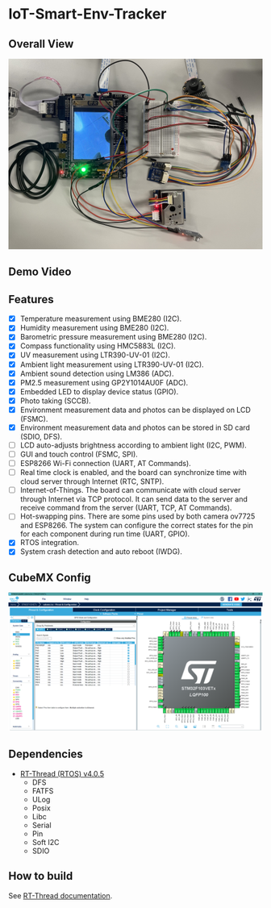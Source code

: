 # IoT-Smart-Env-Tracker

## Overall View
<img src="img/OverallView.jpg" width="1024">

## Demo Video

## Features
- [x] Temperature measurement using BME280 (I2C).
- [x] Humidity measurement using BME280 (I2C).
- [x] Barometric pressure measurement using BME280 (I2C).
- [x] Compass functionality using HMC5883L (I2C).
- [x] UV measurement using LTR390-UV-01 (I2C).
- [x] Ambient light measurement using LTR390-UV-01 (I2C).
- [x] Ambient sound detection using LM386 (ADC).
- [x] PM2.5 measurement using GP2Y1014AU0F (ADC).
- [x] Embedded LED to display device status (GPIO).
- [x] Photo taking (SCCB).
- [x] Environment measurement data and photos can be displayed on LCD (FSMC).
- [x] Environment measurement data and photos can be stored in SD card (SDIO, DFS).
- [ ] LCD auto-adjusts brightness according to ambient light (I2C, PWM).
- [ ] GUI and touch control (FSMC, SPI).
- [ ] ESP8266 Wi-Fi connection (UART, AT Commands).
- [ ] Real time clock is enabled, and the board can synchronize time with cloud server through Internet (RTC, SNTP).
- [ ] Internet-of-Things. The board can communicate with cloud server through Internet via TCP protocol. It can send data to the server and receive command from the server (UART, TCP, AT Commands).
- [ ] Hot-swapping pins. There are some pins used by both camera ov7725 and ESP8266. The system can configure the correct states for the pin for each component during run time (UART, GPIO).
- [x] RTOS integration.
- [x] System crash detection and auto reboot (IWDG).

## CubeMX Config
<img src="img/CubeMX.png" width="1024">

## Dependencies
- [RT-Thread (RTOS) v4.0.5](https://github.com/RT-Thread/rt-thread)
  - DFS
  - FATFS
  - ULog
  - Posix
  - Libc
  - Serial
  - Pin
  - Soft I2C
  - SDIO
<!-- - [Bosch Sensortec BME280 sensor driver v3.3.4](https://github.com/BoschSensortec/BME280_driver) -->
<!-- - [LVGL (GUI library)](https://github.com/lvgl/lvgl) -->

## How to build
See [RT-Thread documentation](https://www.rt-thread.io/document/site/programming-manual/env/env/).
